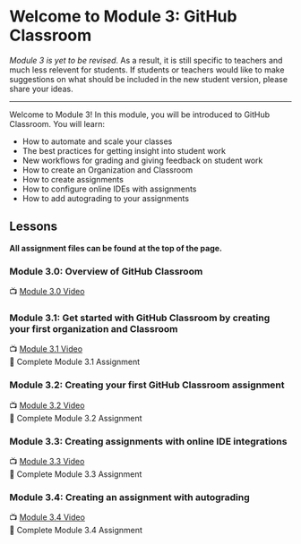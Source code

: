 # Welcome to Module 3: GitHub Classroom

*Module 3 is yet to be revised*. As a result, it is still specific to teachers and much less relevent for students. If students or teachers would like to make suggestions on what should be included in the new student version, please share your ideas.
___

Welcome to Module 3! In this module, you will be introduced to GitHub Classroom. You will learn:
- How to automate and scale your classes 
- The best practices for getting insight into student work
- New workflows for grading and giving feedback on student work
- How to create an Organization and Classroom
- How to create assignments
- How to configure online IDEs with assignments
- How to add autograding to your assignments


## Lessons
**All assignment files can be found at the top of the page.**

### Module 3.0: Overview of GitHub Classroom
📺  [ Module 3.0 Video](https://youtu.be/CXacEwR9trw)  

### Module 3.1: Get started with GitHub Classroom by creating your first organization and Classroom
📺  [ Module 3.1 Video](https://www.youtube.com/watch?v=KXWXg68KpTY)  
:notebook: Complete Module 3.1 Assignment  

### Module 3.2: Creating your first GitHub Classroom assignment
📺  [ Module 3.2 Video](https://youtu.be/KXWXg68KpTY?t=485)  
:notebook: Complete Module 3.2 Assignment

### Module 3.3: Creating assignments with online IDE integrations
📺  [ Module 3.3 Video](https://youtu.be/KXWXg68KpTY?t=944)  
:notebook: Complete Module 3.3 Assignment

### Module 3.4: Creating an assignment with autograding
📺  [ Module 3.4 Video](https://www.youtube.com/watch?v=mwCZRVJhH60)  
:notebook: Complete Module 3.4 Assignment
